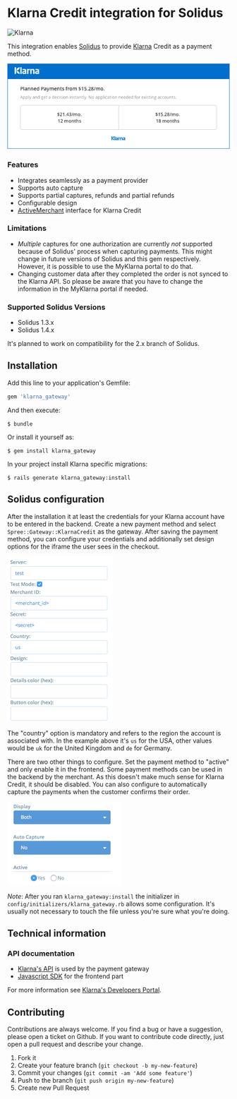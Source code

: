 # Klarna Credit integration for Solidus

![Klarna](https://cdn.klarna.com/1.0/shared/image/generic/logo/en_us/basic/blue-black.png?height=30) 

This integration enables [Solidus](https://solidus.io) to provide [Klarna](https://www.klarna.com/) Credit as a payment method.

![Checkout](docs/checkout.png)

### Features

- Integrates seamlessly as a payment provider
- Supports auto capture
- Supports partial captures, refunds and partial refunds
- Configurable design
- [ActiveMerchant](http://activemerchant.org) interface for Klarna Credit

### Limitations

- *Multiple* captures for one authorization are currently *not* supported because of Solidus' process when capturing payments. This might change in future versions of Solidus and this gem respectively. However, it is possible to use the MyKlarna portal to do that.
- Changing customer data after they completed the order is not synced to the Klarna API. So please be aware that you have to change the information in the MyKlarna portal if needed.

### Supported Solidus Versions

- Solidus 1.3.x
- Solidus 1.4.x

It's planned to work on compatibility for the 2.x branch of Solidus.

## Installation

Add this line to your application's Gemfile:

```ruby
gem 'klarna_gateway'
```

And then execute:

    $ bundle

Or install it yourself as:

    $ gem install klarna_gateway

In your project install Klarna specific migrations:

    $ rails generate klarna_gateway:install

## Solidus configuration

After the installation it at least the credentials for your Klarna account have to be entered in the backend. Create a new payment method and select `Spree::Gateway::KlarnaCredit` as the gateway. After saving the payment method, you can configure your credentials and additionally set design options for the iframe the user sees in the checkout.

![Configuration](docs/configuration.png)

The "country" option is mandatory and refers to the region the account is associated with. In the example above it's `us` for the USA, other values would be `uk` for the United Kingdom and `de` for Germany.

There are two other things to configure. Set the payment method to "active" and only enable it in the frontend. Some payment methods can be used in the backend by the merchant. As this doesn't make much sense for Klarna Credit, it should be disabled. You can also configure to automatically capture the payments when the customer confirms their order.

![Configuration](docs/configuration2.png)

*Note*: After you ran `klarna_gateway:install` the initializer in `config/initializers/klarna_gateway.rb` allows some configuration. It's usually not necessary to touch the file unless you're sure what you're doing.


## Technical information

### API documentation

- [Klarna's API](https://developers.klarna.com/api/) is used by the payment gateway
- [Javascript SDK](https://credit.klarnacdn.net/lib/v1/index.html) for the frontend part

For more information see [Klarna's Developers Portal](https://developers.klarna.com/).

## Contributing

Contributions are always welcome. If you find a bug or have a suggestion, please open a ticket on Github. If you want to contribute code directly, just open a pull request and describe your change.

1. Fork it
2. Create your feature branch (`git checkout -b my-new-feature`)
3. Commit your changes (`git commit -am 'Add some feature'`)
4. Push to the branch (`git push origin my-new-feature`)
5. Create new Pull Request

